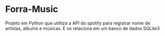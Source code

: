 # Forra-Music
Projeto em Python que utitliza a API do spotify para registrar nome de artistas, albums e músicas. E os relaciona em um banco de dados SQLite3
